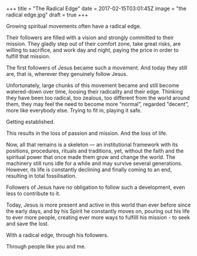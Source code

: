 +++
title = "The Radical Edge"
date = 2017-02-15T03:01:45Z
image = "the radical edge.jpg"
draft = true
+++

Growing spiritual movements often have a radical edge.

Their followers are filled with a vision and strongly committed to their mission. They gladly step out of 
their comfort zone, take great risks, are willing to sacrifice, and work day and night, 
paying the price in order to fulfill that mission.

The first followers of Jesus became such a movement. And today they still are, that is, wherever they 
genuinely follow Jesus.

Unfortunately, large chunks of this movement became and still become watered-down over time, loosing their 
radicality and their edge. Thinking they have been too radical, too zealous, too different from the world
 around them, they may feel the need to become more “normal”, regarded ”decent”, more like everybody else. 
 Trying to fit in, playing it safe. 

Getting established. 

This results in the loss of passion and mission. And the loss of life. 

Now, all that remains is a skeleton — an institutional framework with its positions, procedures, rituals 
and traditions, yet, without the faith and the spiritual power that once made them grow and change the world. 
The  machinery still runs idle for a while and may survive several generations. However, its life is 
constantly declining and finally coming to an end, resulting in total fossilisation.

Followers of Jesus have no obligation to follow such a development, even less to contribute to it. 

Today, Jesus is more present and active in this world than ever before since the early days, and by his Spirit 
he constantly moves on, pouring out his life to ever more people, creating ever more ways to fulfilll his 
mission - to seek and save the lost.

With a radical edge, through his followers. 

Through people like you and me.